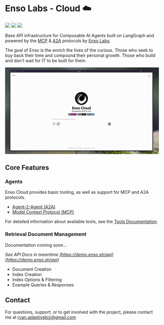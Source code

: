 # Enso Labs - Cloud ☁️

<a href="https://discord.com/invite/QRfjg4YNzU"><img src="https://img.shields.io/badge/Join-Discord-purple"></a>
<a href="https://demo.enso.sh/api"><img src="https://img.shields.io/badge/View-API Docs-blue"></a>
<a href="https://enso.sh/socials"><img src="https://img.shields.io/badge/Follow-Social-black"></a>

Base API infrastructure for Composable AI Agents built on LangGraph and powered by the [MCP](https://github.com/modelcontextprotocol) & [A2A](https://github.com/google/A2A) protocols by [Enso Labs](https://enso.sh). 

The goal of Enso is the enrich the lives of the curious. Those who seek to buy back their time and compound their personal growth. Those who build and don't wait for IT to be built for them.

![Landing Page](https://github.com/ryaneggz/static/blob/main/enso/landing-page-light.gif?raw=true)

## Core Features

### Agents

Enso Cloud provides basic tooling, as well as support for MCP and A2A protocols.

- [Agent-2-Agent (A2A)](./tools/a2a.md)
- [Model Context Protocol (MCP)](./tools/mcp.md)

For detailed information about available tools, see the [Tools Documentation](tools/tools.md).

### Retrieval Document Management

Documentation coming soon...

*See API Docs in meantime [https://demo.enso.sh/api](https://demo.enso.sh/api)*

- Document Creation
- Index Creation
- Index Options & Filtering
- Example Queries & Responses 

## Contact

For questions, support, or to get involved with the project, please contact me at [ryan.adaptivebiz@gmail.com](mailto:ryan.adaptivebiz@gmail.com)
